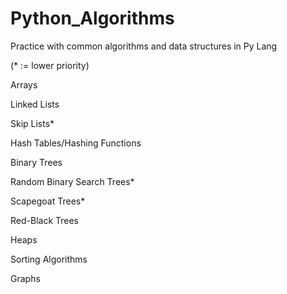 # Python_Algorithms
Practice with common algorithms and data structures in Py Lang

(* := lower priority)

Arrays

Linked Lists

Skip Lists*

Hash Tables/Hashing Functions

Binary Trees

Random Binary Search Trees*

Scapegoat Trees*

Red-Black Trees

Heaps

Sorting Algorithms

Graphs
